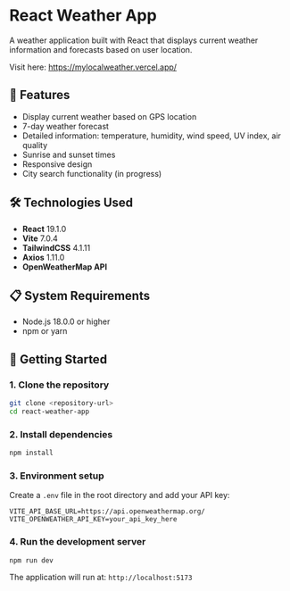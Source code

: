 # React Weather App

A weather application built with React that displays current weather information and forecasts based on user location.

Visit here: https://mylocalweather.vercel.app/

## 🚀 Features

- Display current weather based on GPS location
- 7-day weather forecast
- Detailed information: temperature, humidity, wind speed, UV index, air quality
- Sunrise and sunset times
- Responsive design
- City search functionality (in progress)

## 🛠️ Technologies Used

- **React** 19.1.0
- **Vite** 7.0.4
- **TailwindCSS** 4.1.11
- **Axios** 1.11.0
- **OpenWeatherMap API**

## 📋 System Requirements

- Node.js 18.0.0 or higher
- npm or yarn

## 🚀 Getting Started

### 1. Clone the repository

```bash
git clone <repository-url>
cd react-weather-app
```

### 2. Install dependencies

```bash
npm install
```

### 3. Environment setup

Create a `.env` file in the root directory and add your API key:

```env
VITE_API_BASE_URL=https://api.openweathermap.org/
VITE_OPENWEATHER_API_KEY=your_api_key_here
```

### 4. Run the development server

```bash
npm run dev
```

The application will run at: `http://localhost:5173`
